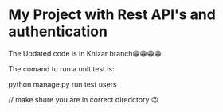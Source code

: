 # My Project with Rest API's and authentication

The Updated code is in Khizar branch😁😁😁😁

The comand tu run a unit test is:

python manage.py run test users

// make shure you are in correct diredctory 😉


